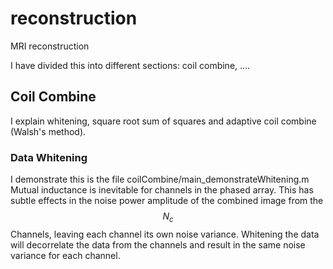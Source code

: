 # reconstruction
MRI reconstruction

I have divided this into different sections:  coil combine, .... 

## Coil Combine
I explain whitening, square root sum of squares and adaptive coil combine (Walsh's method).
### Data Whitening 
I demonstrate this is the file coilCombine/main_demonstrateWhitening.m
Mutual inductance is inevitable for channels in the phased array. This has subtle effects in
the noise power amplitude of the combined image from the $$N_c$$ Channels, leaving each channel its own noise variance. Whitening the data will decorrelate the data
from the channels and result in the same noise variance for each channel.

